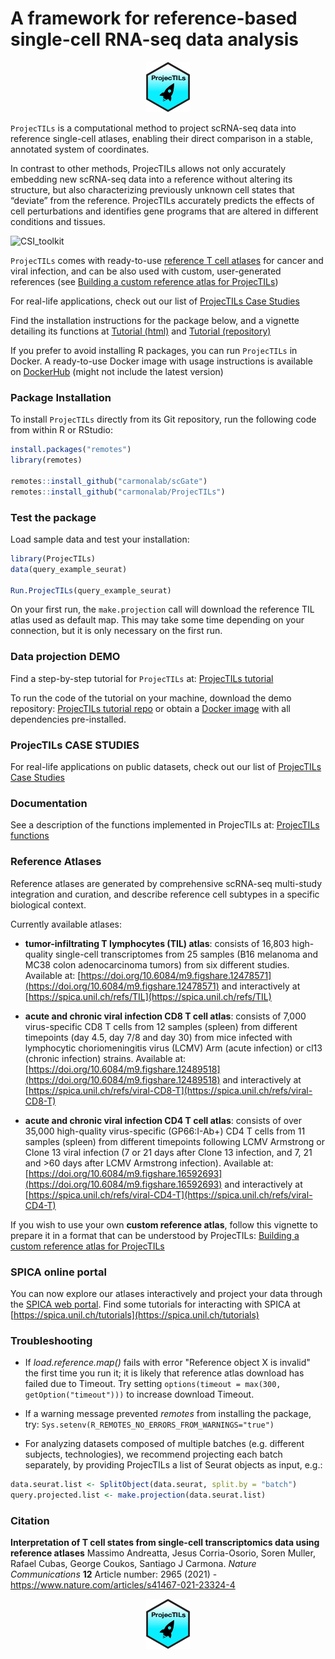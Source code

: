 # A framework for reference-based single-cell RNA-seq data analysis

<p align="center">
  <img height="80" src="docs/RSticker_ProjecTILS.png">
</p>

`ProjecTILs` is a computational method to project scRNA-seq data into reference single-cell atlases, enabling their direct comparison in a stable, annotated system of coordinates.

In contrast to other methods, ProjecTILs allows not only accurately embedding new scRNA-seq data into a reference without altering its structure, but also characterizing previously unknown cell states that “deviate” from the reference. ProjecTILs accurately predicts the effects of cell perturbations and identifies gene programs that are altered in different conditions and tissues.

![CSI_toolkit](https://github.com/carmonalab/ProjecTILs/blob/dev/docs/CSI_Toolkit.png?raw=true)

`ProjecTILs` comes with ready-to-use [reference T cell atlases](#reference-atlases) for cancer and viral infection, and can be also used with custom, user-generated references (see [Building a custom reference atlas for ProjecTILs](https://carmonalab.github.io/ProjecTILs.demo/build_ref_atlas.html))

For real-life applications, check out our list of [ProjecTILs Case Studies](https://carmonalab.github.io/ProjecTILs_CaseStudies/)

Find the installation instructions for the package below, and a vignette detailing its functions at [Tutorial (html)](https://carmonalab.github.io/ProjecTILs.demo/tutorial.html) and [Tutorial (repository)](https://github.com/carmonalab/ProjecTILs.demo)

If you prefer to avoid installing R packages, you can run `ProjecTILs` in Docker. A ready-to-use Docker image with usage instructions is available on [DockerHub](https://hub.docker.com/repository/docker/mandrea1/projectils_demo) (might not include the latest version)

### Package Installation

To install `ProjecTILs` directly from its Git repository, run the following code from within R or RStudio:
```r
install.packages("remotes")
library(remotes)

remotes::install_github("carmonalab/scGate")
remotes::install_github("carmonalab/ProjecTILs")
```

### Test the package

Load sample data and test your installation:
```r
library(ProjecTILs)
data(query_example_seurat)

Run.ProjecTILs(query_example_seurat)
```

On your first run, the `make.projection` call will download the reference TIL atlas used as default map. This may take some time depending on your connection, but it is only necessary on the first run.


### Data projection DEMO

Find a step-by-step tutorial for `ProjecTILs` at: [ProjecTILs tutorial](https://carmonalab.github.io/ProjecTILs.demo/tutorial.html)

To run the code of the tutorial on your machine, download the demo repository: [ProjecTILs tutorial repo](https://github.com/carmonalab/ProjecTILs.demo) or obtain a [Docker image](https://hub.docker.com/repository/docker/mandrea1/projectils_demo) with all dependencies pre-installed.

### ProjecTILs CASE STUDIES

For real-life applications on public datasets, check out our list of [ProjecTILs Case Studies](https://carmonalab.github.io/ProjecTILs_CaseStudies/)

### Documentation

See a description of the functions implemented in ProjecTILs at: [ProjecTILs functions](docs/functions.md)

### Reference Atlases

Reference atlases are generated by comprehensive scRNA-seq multi-study integration and curation, and describe reference cell subtypes in a specific biological context.

Currently available atlases:


* **tumor-infiltrating T lymphocytes (TIL) atlas**: consists of 16,803 high-quality single-cell transcriptomes from 25 samples (B16 melanoma and MC38 colon adenocarcinoma tumors) from six different studies. Available at: [https://doi.org/10.6084/m9.figshare.12478571](https://doi.org/10.6084/m9.figshare.12478571) and interactively at [https://spica.unil.ch/refs/TIL](https://spica.unil.ch/refs/TIL)

* **acute and chronic viral infection CD8 T cell atlas**: consists of 7,000 virus-specific CD8 T cells from 12 samples (spleen) from different timepoints (day 4.5, day 7/8 and day 30) from mice infected with lymphocytic choriomeningitis virus (LCMV) Arm (acute infection) or cl13 (chronic infection) strains. Available at: [https://doi.org/10.6084/m9.figshare.12489518](https://doi.org/10.6084/m9.figshare.12489518) and interactively at [https://spica.unil.ch/refs/viral-CD8-T](https://spica.unil.ch/refs/viral-CD8-T)

* **acute and chronic viral infection CD4 T cell atlas**: consists of over 35,000 high-quality virus-specific (GP66:I-Ab+) CD4 T cells from 11 samples (spleen) from different timepoints following LCMV Armstrong or Clone 13 viral infection (7 or 21 days after Clone 13 infection, and 7, 21 and >60 days after LCMV Armstrong infection). Available at: [https://doi.org/10.6084/m9.figshare.16592693](https://doi.org/10.6084/m9.figshare.16592693) and interactively at [https://spica.unil.ch/refs/viral-CD4-T](https://spica.unil.ch/refs/viral-CD4-T)

If you wish to use your own **custom reference atlas**, follow this vignette to prepare it in a format that can be understood by ProjecTILs: [Building a custom reference atlas for ProjecTILs](https://carmonalab.github.io/ProjecTILs.demo/build_ref_atlas.html)

### SPICA online portal

You can now explore our atlases interactively and project your data through the [SPICA web portal](https://spica.unil.ch/). Find some tutorials for interacting with SPICA at [https://spica.unil.ch/tutorials](https://spica.unil.ch/tutorials)

### Troubleshooting 

* If *load.reference.map()* fails with error "Reference object X is invalid" the first time you run it; it is likely that reference atlas download has failed due to Timeout. Try setting ```options(timeout = max(300, getOption("timeout")))``` to increase download Timeout.

* If a warning message prevented *remotes* from installing the package, try:
```Sys.setenv(R_REMOTES_NO_ERRORS_FROM_WARNINGS="true")```

* For analyzing datasets composed of multiple batches (e.g. different subjects, technologies), we recommend projecting each batch separately, by providing ProjecTILs a list of Seurat objects as input, e.g.:
```r
data.seurat.list <- SplitObject(data.seurat, split.by = "batch")
query.projected.list <- make.projection(data.seurat.list)
```


### Citation

**Interpretation of T cell states from single-cell transcriptomics data using reference atlases** Massimo Andreatta, Jesus Corria-Osorio, Soren Muller, Rafael Cubas, George Coukos,  Santiago J Carmona. *Nature Communications* **12** Article number: 2965 (2021) - https://www.nature.com/articles/s41467-021-23324-4

<p align="center">
  <img height="80" src="docs/RSticker_ProjecTILS.png">
</p>
